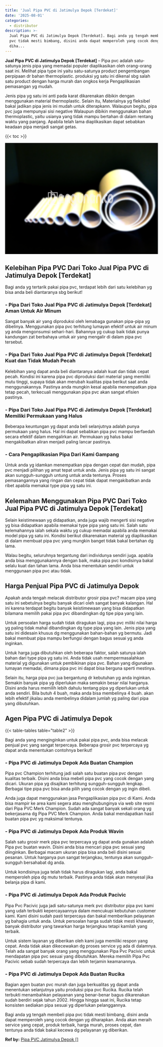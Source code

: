 ```yaml
---
title: 'Jual Pipa PVC di Jatimulya Depok [Terdekat]'
date: '2025-08-01'
categories:
  - distributor
description: >-
  Jual Pipa PVC di Jatimulya Depok [Terdekat]. Bagi anda yg tengah membeli pipa
  pvc tidak mesti bimbang, disini anda dapat memperoleh yang cocok dengan yg
  diha...
---
```


**Jual Pipa PVC di Jatimulya Depok \[Terdekat\]** – Pipa pvc adalah satu-satunya jenis pipa yang memadai populer diaplikasikan oleh orang-orang saat ini. Melihat pipa type ini yaitu satu-satunya product pengembangan perpipaan dr bahan thermoplastic. produksi yg satu ini dikenal sbg salah satu product dengan harga murah dan ongkos kerja Pengaplikasian pemasangan yg mudah.

Jenis pipa yg satu ini anti pada karat dikarenakan dibikin dengan menggunakan material thermoplastic. Selain itu, Materialnya yg fleksibel bakal jadikan pipa jenis ini mudah untuk diterapkann. Walaupun begitu, pipa pvc juga mempunyai sisi negative Walaupun dibikin menggunakan bahan thermoplastic, yaitu usianya yang tidak mampu bertahan di dalam rentang waktu yang panjang. Apabila telah lama diaplikasikan dapat sebabkan keadaan pipa menjadi sangat getas.

{{< toc >}}

![Jual Pipa PVC di Jatimulya Depok [Terdekat]](/images/jaul-pipa-pvc-56.png)

## Kelebihan Pipa PVC Dari Toko Jual Pipa PVC di Jatimulya Depok \[Terdekat\]

Bagi anda yg tertarik pakai pipa pvc, terdapat lebih dari satu kelebihan yg bisa anda beli diantaranya sbg berikut!

### \- Pipa Dari Toko Jual Pipa PVC di Jatimulya Depok \[Terdekat\] Aman Untuk Air Minum

Sangat banyak air yang diproduksi oleh lemabaga gunakan pipa-pipa yg dibelinya. Menggunakan pipa pvc terhitung lumayan efektif untuk air minum yg anda mengonsumsi sehari-hari. Bahannya yg cukup baik tidak punya kandungan zat berbahaya untuk air yang mengalir di dalam pipa pvc tersebut.

### \- Pipa Dari Toko Jual Pipa PVC di Jatimulya Depok \[Terdekat\] Kuat dan Tidak Mudah Pecah

Kelebihan yang dapat anda beli diantaranya adalah kuat dan tidak cepat pecah. Kondisi ini karena pipa pvc diproduksi dari material yang memiliki mutu tinggi, supaya tidak akan merubah kualitas pipa berikut saat anda menggunakannya. Pastinya anda mungkin kesal apabila menempatkan pipa tetap pecah, terkecuali menggunakan pipa pvc akan sangat efisien pastinya.

### \- Pipa Dari Toko Jual Pipa PVC di Jatimulya Depok \[Terdekat\] Memiliki Permukaan yang Halus

Beberapa keuntungan yg dapat anda beli selanjutnya adalah punya permukaan yang halus. Hal ini dapat sebabkan pipa pvc mampu berfaedah secara efektif dalam mengalirkan air. Permukaan yg halus bakal mengakibatkan aliran menjadi paling lancar pastinya.

### \- Cara Pengaplikasian Pipa Dari Kami Gampang

Untuk anda yg idamkan menempatkan pipa dengan cepat dan mudah, pipa pvc menjadi pilihan yg amat tepat untuk anda. Jenis pipa yg satu ini sangat akan sungguh-sungguh untung untuk anda tentunya. Proses pemasangannya yang ringan dan cepat tidak dapat mengakibatkan anda ribet apabila memakai type pipa yg satu ini.

## Kelemahan Menggunakan Pipa PVC Dari Toko Jual Pipa PVC di Jatimulya Depok \[Terdekat\]

Selain keistimewaan yg didapatkan, anda juga wajib mengerti sisi negative yg bisa didapatkan apabila memakai type pipa yang satu ini. Salah satu kelemahannya ialah sekala waktu yg cukup memadai apabila anda memakai model pipa yg satu ini. Kondisi berikut dikarenakan material yg diaplikasikan di dalam membuat pipa pvc yang mungkin banget tidak bakal bertahan dg lama.

Walau begitu, seluruhnya tergantung dari individunya sendiri juga. apabila anda bisa menggunakannya dengan baik, maka pipa pvc kondisinya bakal selalu kuat dan tahan lama. Anda bisa menentukan sendiri untuk menggunaan pipa pvc atau tidak.

## Harga Penjual Pipa PVC di Jatimulya Depok

Apakah anda tengah melacak distributor grosir pipa pvc? macam pipa yang satu ini sebetulnya begitu banyak dicari oleh sangat banyak kalangan. Hal ini karena terdapat begitu banyak keistimewaan yang bisa didapatkan bilamana memilih pakai pipa pvc dibandingkan dg tipe pipa yang lain.

Untuk persoalan harga sudah tidak diragukan lagi, pipa pvc miliki nilai harga yg paling tidak mahal dibandingkan dg type pipa yang lain. Jenis pipa yang satu ini didesain khusus dg menggunakan bahan-bahan yg bermutu. Jadi bakal membuat pipa mampu berfungsi dengan bagus sesuai yg anda inginkan.

Untuk harga juga dibutuhkan oleh beberapa faktor, salah satunya ialah bahan dari type pipa yg satu ini. Anda tidak usah mempermasalahkan material yg digunakan untuk pembikinan pipa pvc. Bahan yang digunakan lumayan memadai, dimana pipa pvc ini dapat bisa berguna sperti mestinya.

Selain itu, harga pipa pvc jua bergantung dr kebutuhan yg anda inginkan. Semakin banyak pipa yg diperlukan maka semakin besar nilai harganya. Disini anda harus memilih lebih dahulu tentang pipa yg diperlukan untuk anda sendiri. Bila butuh 4 buah, maka anda bisa membelinya 4 buah. akan lebih efektif jikalau anda membelinya didalam jumlah yg paling dari pipa yang dibutuhkan.

## Agen Pipa PVC di Jatimulya Depok

{{< table-tables table="table2" >}}

Bagi anda yang menginginkan untuk pakai pipa pvc, anda bisa melacak penjual pvc yang sangat terpercaya. Beberapa grosir pvc terpercaya yg dapat anda menentukan contohnya berikut!

### \- Pipa PVC di Jatimulya Depok Ada Buatan Champion

Pipa pvc Champion terhitung jadi salah satu buatan pipa pvc dengan kualitas terbaik. Disini anda bisa mebeli pipa pvc yang cocok dengan yang dicari. Ukuran pipa yg disajikan terhitung sungguh-sungguh lengkap. Berbagai tipe pipa pvc bisa anda pilih yang cocok dengan yg ingin dibeli.

Anda juga dapat menggunakan jasa Pengaplikasian pipa pvc di Kami. Anda bisa mampir ke area kami segera atau menghubunginya via web site resmi dari Pipa PVC Merk Champion. Sudah ada sangat banyak sekali orang yg bekerjasama dg Pipa PVC Merk Champion. Anda bakal mendapatkan hasil buatan pipa pvc yg maksimal tentunya.

### \- Pipa PVC di Jatimulya Depok Ada Produk Wavin

Salah satu grosir merk pipa pvc terpercaya yg dapat anda gunakan adalah Pipa pvc buatan wavin. Disini anda bisa mencari pipa pvc sesuai yang diinginkan. Berbagai macam ukuran pipa bisa anda beli disini sesuai pesanan. Untuk harganya pun sangat terjangkau, tentunya akan sungguh-sungguh bersahabat dg anda.

Untuk kondisinya juga telah tidak harus diragukan lagi, anda bakal memperoleh pipa dg mutu terbaik. Pastinya anda tidak akan menyesal jika belanja pipa di kami.

### \- Pipa PVC di Jatimulya Depok Ada Produk Pacivic

Pipa Pvc Pacivic juga jadi satu-satunya merk pvc distributor pipa pvc kami yang udah terbukti kepercayaannya dalam mencukupi kebutuhan customer kami. Kami disini sudah pasti terpercaya dan bakal memberikan pelayanan yg bahagia untuk anda. Untuk persoalan harga sudah tidak mesti khawatir, banyak distributor yang tawarkan harga terjangkau tetapi kamilah yang terbaik.

Untuk sistem layanan yg diberikan oleh kami juga memiliki respon yang cepat. Anda tidak akan dikecewakan dg proses service yg ada di dalamnya. Telah ada sangat banyak orang yang menggunakan Pipa Pvc Pacivic untuk mendapatan pipa pvc sesuai yang dibutuhkan. Mereka memilih Pipa Pvc Pacivic sebab sudah terpercaya dan lebih terjamin keamanannya.

### \- Pipa PVC di Jatimulya Depok Ada Buatan Rucika

Bagian agen buatan pvc murah dan juga berkualitas yg dapat anda menentukan selanjutnya yaitu produksi pipa pvc Rucika. Rucika telah terbukti menambahkan pelayanan yang benar-benar bagus dikarenakan sudah berdiri sejak tahun 2002. Hingga hingga saat ini, Rucika tetap konsisten sediakan pipa sesuai yg diperlukan pelanggannya.

Bagi anda yg tengah membeli pipa pvc tidak mesti bimbang, disini anda dapat memperoleh yang cocok dengan yg diharapkan. Anda akan meraih service yang cepat, produk terbaik, harga murah, proses cepat, dan tentunya anda tidak bakal kecewa dg pelayanan yg diberikan.

**Ref by:** [Pipa PVC Jatimulya Depok []](https://id.wikipedia.org/wiki/Pipa)
